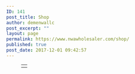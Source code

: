 ```yaml
---
ID: 141
post_title: Shop
author: demenwallc
post_excerpt: ""
layout: page
permalink: https://www.nwawholesaler.com/shop/
published: true
post_date: 2017-12-01 09:42:57
---
```

<!-- wp:table -->
<figure class="wp-block-table"><table><tbody><tr><td> </td></tr></tbody></table></figure>
<!-- /wp:table -->
